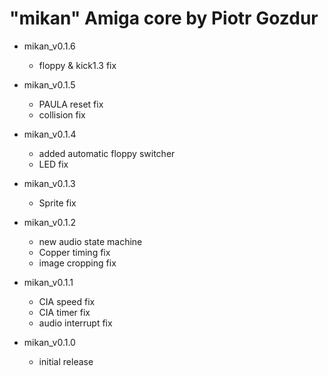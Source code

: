 # "mikan" Amiga core by Piotr Gozdur

- mikan_v0.1.6
  - floppy & kick1.3 fix

- mikan_v0.1.5
  - PAULA reset fix
  - collision fix

- mikan_v0.1.4
  - added automatic floppy switcher
  - LED fix

- mikan_v0.1.3
  - Sprite fix

- mikan_v0.1.2
  - new audio state machine
  - Copper timing fix
  - image cropping fix

- mikan_v0.1.1
  - CIA speed fix
  - CIA timer fix
  - audio interrupt fix

- mikan_v0.1.0
  - initial release
